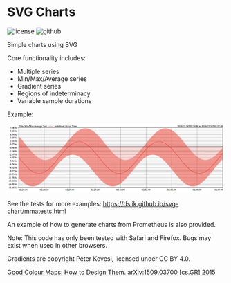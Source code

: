 SVG Charts
==========

![license][license-img] ![github][github-img]

Simple charts using SVG

Core functionality includes:

* Multiple series
* Min/Max/Average series
* Gradient series
* Regions of indeterminacy
* Variable sample durations

Example:

![Example](example.png)

See the tests for more examples: https://dslik.github.io/svg-chart/mmatests.html

An example of how to generate charts from Prometheus is also provided.

Note: This code has only been tested with Safari and Firefox. Bugs may exist when used in other browsers.

Gradients are copyright Peter Kovesi, licensed under CC BY 4.0.

[Good Colour Maps: How to Design Them. arXiv:1509.03700 [cs.GR] 2015](https://peterkovesi.com/projects/colourmaps/)

[license-img]: http://img.shields.io/badge/license-BSD-a0a060.svg?style=flat-square
[github-img]: https://img.shields.io/badge/github-dslik%2Fsvg--chart-a0a060.svg?style=flat-square